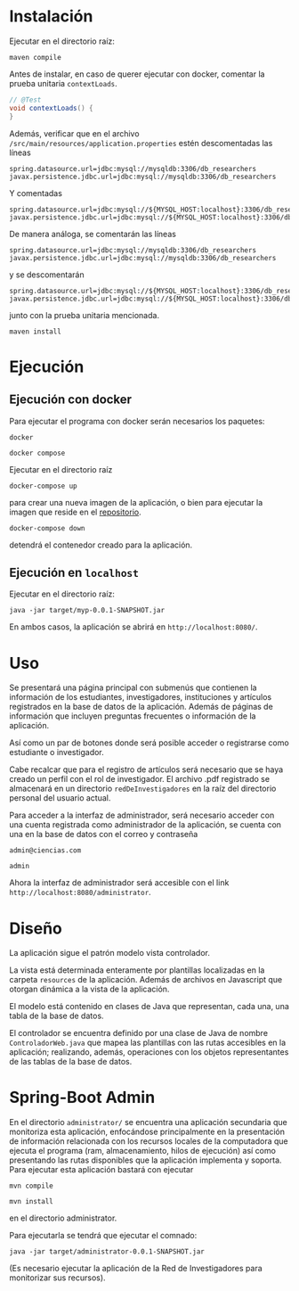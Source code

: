# Instalación

Ejecutar en el directorio raíz:

```plaintext
maven compile
```


Antes de instalar, en caso de querer ejecutar con docker, comentar
la prueba unitaria `contextLoads`.

```java
// @Test
void contextLoads() {
}
```

Además, verificar que en el archivo `/src/main/resources/application.properties` estén
descomentadas las líneas

```plaintext
spring.datasource.url=jdbc:mysql://mysqldb:3306/db_researchers
javax.persistence.jdbc.url=jdbc:mysql://mysqldb:3306/db_researchers
```

Y comentadas
```plaintext
spring.datasource.url=jdbc:mysql://${MYSQL_HOST:localhost}:3306/db_researchers
javax.persistence.jdbc.url=jdbc:mysql://${MYSQL_HOST:localhost}:3306/db_researchers
```

De manera análoga, se comentarán las líneas

```plaintext
spring.datasource.url=jdbc:mysql://mysqldb:3306/db_researchers
javax.persistence.jdbc.url=jdbc:mysql://mysqldb:3306/db_researchers
```

y se descomentarán

```plaintext
spring.datasource.url=jdbc:mysql://${MYSQL_HOST:localhost}:3306/db_researchers
javax.persistence.jdbc.url=jdbc:mysql://${MYSQL_HOST:localhost}:3306/db_researchers
```

junto con la prueba unitaria mencionada.


```plaintext
maven install
```

# Ejecución
## Ejecución con docker


Para ejecutar el programa con docker serán necesarios los
paquetes:

```plaintext
docker
```
```plaintext
docker compose
```

Ejecutar en el directorio raíz
```plaintext
docker-compose up
```

para crear una nueva imagen de la aplicación, o bien para
ejecutar la imagen que reside en el [repositorio](https://hub.docker.com/repository/docker/diegossc/proyecto_3/general).



```plaintext
docker-compose down
```
detendrá el contenedor creado para la aplicación.

## Ejecución en `localhost`

Ejecutar en el directorio raíz:
```plaintext
java -jar target/myp-0.0.1-SNAPSHOT.jar
```

En ambos casos, la aplicación se abrirá en `http://localhost:8080/`.

# Uso
Se presentará una página principal con submenús que contienen
la información de los estudiantes, investigadores, instituciones
y artículos registrados en la base de datos de la aplicación.
Además de páginas de información que incluyen preguntas frecuentes
o información de la aplicación.


Así como un par de botones donde será posible acceder o registrarse
como estudiante o investigador.

Cabe recalcar que para el registro de artículos será necesario que
se haya creado un perfil con el rol de investigador. El archivo .pdf
registrado se almacenará en un directorio `redDeInvestigadores`
en la raíz del directorio personal del usuario actual.


Para acceder a la interfaz de administrador, será necesario acceder
con una cuenta registrada como administrador de la aplicación, se cuenta
con una en la base de datos con el correo y contraseña
```plaintext
admin@ciencias.com
```
```plaintext
admin
```

Ahora la interfaz de administrador será accesible con el link
`http://localhost:8080/administrator`.

# Diseño
La aplicación sigue el patrón modelo vista controlador.

La vista está determinada enteramente por plantillas localizadas en la carpeta
`resources` de la aplicación. Además de archivos en Javascript que otorgan
dinámica a la vista de la aplicación.

El modelo está contenido en clases de Java que representan, cada una, una
tabla de la base de datos.

El controlador se encuentra definido por una clase de Java de nombre `ControladorWeb.java`
que mapea las plantillas con las rutas accesibles en la aplicación; realizando, además,
operaciones con los objetos representantes de las tablas de la base de datos.

# Spring-Boot Admin

En el directorio `administrator/` se encuentra una aplicación secundaria que monitoriza
esta aplicación, enfocándose principalmente en la presentación de información relacionada
con los recursos locales de la computadora que ejecuta el programa (ram, almacenamiento,
hilos de ejecución) así como presentando las rutas disponibles que la aplicación implementa
y soporta. Para ejecutar esta aplicación bastará con ejecutar

```plaintext
mvn compile
```

```plaintext
mvn install
```

en el directorio administrator.

Para ejecutarla se tendrá que ejecutar el comnado:

```plaintext
java -jar target/administrator-0.0.1-SNAPSHOT.jar
```

(Es necesario ejecutar la aplicación de la Red de Investigadores para monitorizar sus recursos).